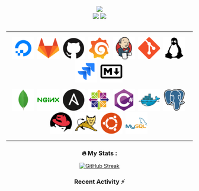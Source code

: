 <div id="header" align="center">
  <img src="https://media.giphy.com/media/M9gbBd9nbDrOTu1Mqx/giphy.gif" width="100"/><br>
   <a href="https://www.linkedin.com/in/eren-cankut-uysal-96573411a/"><img src="https://img.shields.io/badge/LinkedIn-blue?logo=linkedin&logoColor=white"  width="80" /></a>
  <a href="https://forum.linux.web.tr/u/uysalcan/summary"><img src="https://linux.web.tr/wp-content/uploads/2022/03/ltt_logo_white.png"  width="80" /></a><br>
  <img src="https://komarev.com/ghpvc/?username=uysalcan&style=flat-square&color=blue" alt=""/>
</div>

------------

<div id="header" align="center">
  <img src="https://github.com/devicons/devicon/blob/master/icons/digitalocean/digitalocean-original.svg" title="DigitalOcean"  alt="MySQL" width="60" height="60"/>&nbsp;
  <img src="https://github.com/devicons/devicon/blob/master/icons/gitlab/gitlab-original.svg" title="Gilab"  alt="Gitlab" width="60" height="60"/>&nbsp;
  <img src="https://github.com/devicons/devicon/blob/master/icons/github/github-original.svg" title="Github"  alt="Github" width="60" height="60"/>&nbsp;
  <img src="https://github.com/devicons/devicon/blob/master/icons/grafana/grafana-original.svg" title="Grafana"  alt="Grafana" width="60" height="60"/>&nbsp;
  <img src="https://github.com/devicons/devicon/blob/master/icons/jenkins/jenkins-original.svg" title="Jenkins"  alt="Jenkins" width="60" height="60"/>&nbsp;
  <img src="https://github.com/devicons/devicon/blob/master/icons/git/git-original.svg" title="git"  alt="git" width="60" height="60"/>&nbsp;
   <img src="https://github.com/devicons/devicon/blob/master/icons/linux/linux-plain.svg" title="Linux"  alt="Linux" width="60" height="60"/>&nbsp;
   <img src="https://github.com/devicons/devicon/blob/master/icons/jira/jira-original.svg" title="Jira"  alt="Jira" width="60" height="60"/>&nbsp;
   <img src="https://github.com/devicons/devicon/blob/master/icons/markdown/markdown-original.svg" title="Markdown"  alt="Markdown" width="60" height="60"/>&nbsp;
   
   <img src="https://github.com/devicons/devicon/blob/master/icons/mongodb/mongodb-original.svg" title="MongoDB"  alt="MongoDB" width="60" height="60"/>&nbsp;
   <img src="https://github.com/devicons/devicon/blob/master/icons/nginx/nginx-original.svg" title="Nginx"  alt="Nginx" width="60" height="60"/>&nbsp;
   <img src="https://github.com/devicons/devicon/blob/master/icons/ansible/ansible-original.svg" title="Ansible"  alt="Ansible" width="60" height="60"/>&nbsp;
   <img src="https://github.com/devicons/devicon/blob/master/icons/centos/centos-original.svg" title="Centos"  alt="Centos" width="60" height="60"/>&nbsp;
   <img src="https://github.com/devicons/devicon/blob/master/icons/csharp/csharp-original.svg" title="C#"  alt="C#" width="60" height="60"/>&nbsp;
   <img src="https://github.com/devicons/devicon/blob/master/icons/docker/docker-original.svg" title="Docker"  alt="Docker" width="60" height="60"/>&nbsp;
   <img src="https://github.com/devicons/devicon/blob/master/icons/postgresql/postgresql-original.svg" title="Postgre"  alt="Postgre" width="60" height="60"/>&nbsp;
   <img src="https://github.com/devicons/devicon/blob/master/icons/redhat/redhat-original.svg" title="RedHat"  alt="RedHat" width="60" height="60"/>&nbsp;
   <img src="https://github.com/devicons/devicon/blob/master/icons/tomcat/tomcat-original.svg" title="Tomcat"  alt="Tomcat" width="60" height="60"/>&nbsp;
   <img src="https://github.com/devicons/devicon/blob/master/icons/ubuntu/ubuntu-plain.svg" title="Ubuntu"  alt="Ubuntu" width="60" height="60"/>&nbsp;
  <img src="https://github.com/devicons/devicon/blob/master/icons/mysql/mysql-original-wordmark.svg" title="MySQL"  alt="MySQL" width="60" height="60"/>&nbsp;
 
---
### :fire: My Stats :
[![GitHub Streak](https://github-readme-streak-stats.herokuapp.com?user=ErenCankutUYSAL&theme=dark-smoky&border_radius=4.2)](https://git.io/streak-stats)


### Recent Activity :zap:
<!--START_SECTION:activity-->
<!--END_SECTION:activity-->
